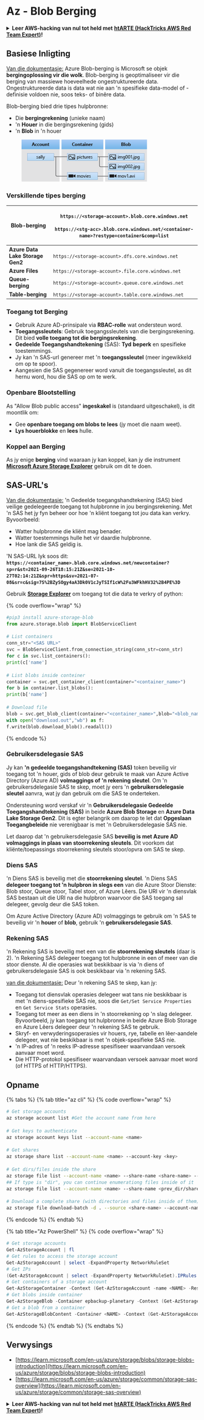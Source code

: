 # Az - Blob Berging

<details>

<summary><strong>Leer AWS-hacking van nul tot held met</strong> <a href="https://training.hacktricks.xyz/courses/arte"><strong>htARTE (HackTricks AWS Red Team Expert)</strong></a><strong>!</strong></summary>

Ander maniere om HackTricks te ondersteun:

* As jy jou **maatskappy geadverteer wil sien in HackTricks** of **HackTricks in PDF wil aflaai**, kyk na die [**SUBSCRIPTION PLANS**](https://github.com/sponsors/carlospolop)!
* Kry die [**amptelike PEASS & HackTricks swag**](https://peass.creator-spring.com)
* Ontdek [**The PEASS Family**](https://opensea.io/collection/the-peass-family), ons versameling eksklusiewe [**NFTs**](https://opensea.io/collection/the-peass-family)
* **Sluit aan by die** 💬 [**Discord-groep**](https://discord.gg/hRep4RUj7f) of die [**telegram-groep**](https://t.me/peass) of **volg** ons op **Twitter** 🐦 [**@hacktricks_live**](https://twitter.com/hacktricks_live)**.**
* **Deel jou hacking-truuks deur PR's in te dien by die** [**HackTricks**](https://github.com/carlospolop/hacktricks) en [**HackTricks Cloud**](https://github.com/carlospolop/hacktricks-cloud) github-repos.

</details>

## Basiese Inligting

[Van die dokumentasie:](https://learn.microsoft.com/en-us/azure/storage/blobs/storage-blobs-overview) Azure Blob-berging is Microsoft se objek **bergingoplossing vir die wolk**. Blob-berging is geoptimaliseer vir die berging van massiewe hoeveelhede ongestruktureerde data. Ongestruktureerde data is data wat nie aan 'n spesifieke data-model of -definisie voldoen nie, soos teks- of binêre data.

Blob-berging bied drie tipes hulpbronne:

* Die **bergingrekening** (unieke naam)
* 'n **Houer** in die bergingsrekening (gids)
* 'n **Blob** in 'n houer

<figure><img src="../../../.gitbook/assets/image (6) (2).png" alt=""><figcaption></figcaption></figure>

### Verskillende tipes berging

| **Blob-berging**                 | <p><code>https://&#x3C;storage-account>.blob.core.windows.net</code><br><br><code>https://&#x3C;stg-acc>.blob.core.windows.net/&#x3C;container-name>?restype=container&#x26;comp=list</code></p> |
| -------------------------------- | ------------------------------------------------------------------------------------------------------------------------------------------------------------------------------------------------ |
| **Azure Data Lake Storage Gen2** | `https://<storage-account>.dfs.core.windows.net`                                                                                                                                                 |
| **Azure Files**                  | `https://<storage-account>.file.core.windows.net`                                                                                                                                                |
| **Queue-berging**                | `https://<storage-account>.queue.core.windows.net`                                                                                                                                               |
| **Table-berging**                | `https://<storage-account>.table.core.windows.net`                                                                                                                                               |

### Toegang tot Berging <a href="#about-blob-storage" id="about-blob-storage"></a>

* Gebruik Azure AD-prinsipale via **RBAC-rolle** wat ondersteun word.
* **Toegangssleutels**: Gebruik toegangssleutels van die bergingsrekening. Dit bied **volle toegang tot die bergingsrekening**.
* **Gedeelde Toegangshandtekening** (SAS): **Tyd** **beperk** en spesifieke toestemmings.
* Jy kan 'n SAS-url genereer met 'n **toegangssleutel** (meer ingewikkeld om op te spoor).
* Aangesien die SAS gegenereer word vanuit die toegangssleutel, as dit hernu word, hou die SAS op om te werk.

### Openbare Blootstelling

As "Allow Blob public access" **ingeskakel** is (standaard uitgeschakel), is dit moontlik om:

* Gee **openbare toegang om blobs te lees** (jy moet die naam weet).
* **Lys houerblokke** en **lees** hulle.

### Koppel aan Berging

As jy enige **berging** vind waaraan jy kan koppel, kan jy die instrument [**Microsoft Azure Storage Explorer**](https://azure.microsoft.com/es-es/products/storage/storage-explorer/) gebruik om dit te doen.

## SAS-URL's

[Van die dokumentasie:](https://learn.microsoft.com/en-us/azure/storage/common/storage-sas-overview) 'n Gedeelde toegangshandtekening (SAS) bied veilige gedelegeerde toegang tot hulpbronne in jou bergingsrekening. Met 'n SAS het jy fyn beheer oor hoe 'n kliënt toegang tot jou data kan verkry. Byvoorbeeld:

* Watter hulpbronne die kliënt mag benader.
* Watter toestemmings hulle het vir daardie hulpbronne.
* Hoe lank die SAS geldig is.

'N SAS-URL lyk soos dit: **`https://<container_name>.blob.core.windows.net/newcontainer?sp=r&st=2021-09-26T18:15:21Z&se=2021-10-27T02:14:21Z&spr=https&sv=2021-07-08&sr=c&sig=7S%2BZySOgy4aA3Dk0V1cJyTSIf1cW%2Fu3WFkhHV32%2B4PE%3D`**

Gebruik [**Storage Explorer**](https://azure.microsoft.com/en-us/features/storage-explorer/) om toegang tot die data te verkry of python:

{% code overflow="wrap" %}
```python
#pip3 install azure-storage-blob
from azure.storage.blob import BlobServiceClient

# List containers
conn_str="<SAS URL>"
svc = BlobServiceClient.from_connection_string(conn_str=conn_str)
for c in svc.list_containers():
print(c['name']

# List blobs inside conteiner
container = svc.get_container_client(container="<container_name>")
for b in container.list_blobs():
print(b['name']

# Download file
blob = svc.get_blob_client(container="<container_name>",blob="<blob_name>")
with open("download.out","wb") as f:
f.write(blob.download_blob().readall())
```
{% endcode %}

### Gebruikersdelegasie SAS <a href="#user-delegation-sas" id="user-delegation-sas"></a>

Jy kan **'n gedeelde toegangshandtekening (SAS)** token beveilig vir toegang tot 'n houer, gids of blob deur gebruik te maak van Azure Active Directory (Azure AD) **volmaggings of 'n rekening sleutel**. Om 'n gebruikersdelegasie SAS te skep, moet jy eers 'n **gebruikersdelegasie sleutel** aanvra, wat jy dan gebruik om die SAS te onderteken.

Ondersteuning word verskaf vir 'n **Gebruikersdelegasie Gedeelde Toegangshandtekening (SAS)** in beide **Azure Blob Storage** en **Azure Data Lake Storage Gen2**. Dit is egter belangrik om daarop te let dat **Opgeslaan Toegangbeleide** nie verenigbaar is met 'n Gebruikersdelegasie SAS nie.

Let daarop dat 'n gebruikersdelegasie SAS **beveilig is met Azure AD volmaggings in plaas van stoorrekening sleutels**. Dit voorkom dat kliënte/toepassings stoorrekening sleutels stoor/opvra om SAS te skep.

### Diens SAS

'n Diens SAS is beveilig met die **stoorrekening sleutel**. 'n Diens SAS **delegeer toegang tot 'n hulpbron in slegs een** van die Azure Stoor Dienste: Blob stoor, Queue stoor, Tabel stoor, of Azure Lêers. Die URI vir 'n diensvlak SAS bestaan uit die URI na die hulpbron waarvoor die SAS toegang sal delegeer, gevolg deur die SAS token.

Om Azure Active Directory (Azure AD) volmaggings te gebruik om 'n SAS te beveilig vir 'n **houer** of **blob**, gebruik 'n **gebruikersdelegasie SAS**.

### Rekening SAS

'n Rekening SAS is beveilig met een van die **stoorrekening sleutels** (daar is 2). 'n Rekening SAS delegeer toegang tot hulpbronne in een of meer van die stoor dienste. Al die operasies wat beskikbaar is via 'n diens of gebruikersdelegasie SAS is ook beskikbaar via 'n rekening SAS.

[van die dokumentasie:](https://learn.microsoft.com/en-us/rest/api/storageservices/create-account-sas) Deur 'n rekening SAS te skep, kan jy:

* Toegang tot diensvlak operasies delegeer wat tans nie beskikbaar is met 'n diens-spesifieke SAS nie, soos die `Get/Set Service Properties` en `Get Service Stats` operasies.
* Toegang tot meer as een diens in 'n stoorrekening op 'n slag delegeer. Byvoorbeeld, jy kan toegang tot hulpbronne in beide Azure Blob Storage en Azure Lêers delegeer deur 'n rekening SAS te gebruik.
* Skryf- en verwyderingsoperasies vir houers, rye, tabelle en lêer-aandele delegeer, wat nie beskikbaar is met 'n objek-spesifieke SAS nie.
* 'n IP-adres of 'n reeks IP-adresse spesifiseer waarvandaan versoek aanvaar moet word.
* Die HTTP-protokol spesifiseer waarvandaan versoek aanvaar moet word (of HTTPS of HTTP/HTTPS).

## Opname

{% tabs %}
{% tab title="az cli" %}
{% code overflow="wrap" %}
```bash
# Get storage accounts
az storage account list #Get the account name from here

# Get keys to authenticate
az storage account keys list --account-name <name>

# Get shares
az storage share list --account-name <name> --account-key <key>

# Get dirs/files inside the share
az storage file list --account-name <name> --share-name <share-name> --account-key <key>
## If type is "dir", you can continue enumerationg files inside of it
az storage file list --account-name <name> --share-name <prev_dir/share-name> --account-key <key>

# Download a complete share (with directories and files inside of them)
az storage file download-batch -d . --source <share-name> --account-name <name> --account-key <key>
```
{% endcode %}
{% endtab %}

{% tab title="Az PowerShell" %}
{% code overflow="wrap" %}
```powershell
# Get storage accounts
Get-AzStorageAccount | fl
# Get rules to access the storage account
Get-AzStorageAccount | select -ExpandProperty NetworkRuleSet
# Get IPs
(Get-AzStorageAccount | select -ExpandProperty NetworkRuleSet).IPRules
# Get containers of a storage account
Get-AzStorageContainer -Context (Get-AzStorageAccount -name <NAME> -ResourceGroupName <NAME>).context
# Get blobs inside container
Get-AzStorageBlob -Container epbackup-planetary -Context (Get-AzStorageAccount -name <name> -ResourceGroupName <name>).context
# Get a blob from a container
Get-AzStorageBlobContent -Container <NAME> -Context (Get-AzStorageAccount -name <NAME> -ResourceGroupName <NAME>).context -Blob <blob_name> -Destination .\Desktop\filename.txt
```
{% endcode %}
{% endtab %}
{% endtabs %}

## Verwysings

* [https://learn.microsoft.com/en-us/azure/storage/blobs/storage-blobs-introduction](https://learn.microsoft.com/en-us/azure/storage/blobs/storage-blobs-introduction)
* [https://learn.microsoft.com/en-us/azure/storage/common/storage-sas-overview](https://learn.microsoft.com/en-us/azure/storage/common/storage-sas-overview)

<details>

<summary><strong>Leer AWS-hacking van nul tot held met</strong> <a href="https://training.hacktricks.xyz/courses/arte"><strong>htARTE (HackTricks AWS Red Team Expert)</strong></a><strong>!</strong></summary>

Ander maniere om HackTricks te ondersteun:

* As jy jou **maatskappy in HackTricks wil adverteer** of **HackTricks in PDF wil aflaai**, kyk na die [**SUBSCRIPTION PLANS**](https://github.com/sponsors/carlospolop)!
* Kry die [**amptelike PEASS & HackTricks swag**](https://peass.creator-spring.com)
* Ontdek [**The PEASS Family**](https://opensea.io/collection/the-peass-family), ons versameling eksklusiewe [**NFTs**](https://opensea.io/collection/the-peass-family)
* **Sluit aan by die** 💬 [**Discord-groep**](https://discord.gg/hRep4RUj7f) of die [**telegram-groep**](https://t.me/peass) of **volg** ons op **Twitter** 🐦 [**@hacktricks_live**](https://twitter.com/hacktricks_live)**.**
* **Deel jou hacking-truuks deur PR's in te dien by die** [**HackTricks**](https://github.com/carlospolop/hacktricks) en [**HackTricks Cloud**](https://github.com/carlospolop/hacktricks-cloud) github-repos.

</details>
